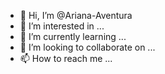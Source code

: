 - 👋 Hi, I’m @Ariana-Aventura
- 👀 I’m interested in ...
- 🌱 I’m currently learning ...
- 💞️ I’m looking to collaborate on ...
- 📫 How to reach me ...

<!---
Ariana-Aventura/Ariana-Aventura is a ✨ special ✨ repository because its `README.md` (this file) appears on your GitHub profile.
You can click the Preview link to take a look at your changes.
--->


